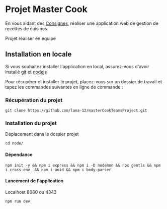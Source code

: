 
# Projet Master Cook

En vous aidant des [Consignes](Consignes.md), réaliser une application web de gestion de recettes de cuisines.

Projet réaliser en équipe

## Installation en locale

Si vous souhaitez installer l'application en local, assurez-vous d'avoir installé [git](https://git-scm.com/downloads) et [nodejs](https://nodejs.org/en)


Pour récupérer et installer le projet, placez-vous sur un dossier de travail et tapez les commandes suivantes en ligne de commande :

### Récupération du projet

```
git clone https://github.com/lana-12/masterCookTeamsProject.git
```

### Installation du projet

Déplacement dans le dossier projet
```
cd node/

```

#### Dépendance

```
npm init -y && npm i express && npm i -D nodemon && npx gentls && npm i cross-env  && npm i uuid && npm i body-parser

```

#### Lancement de l'application
Localhost 8080 ou 4343

```
npm run dev 
```